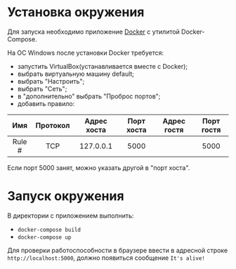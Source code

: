 # Установка окружения

Для запуска необходимо приложение [Docker](https://docs.docker.com/engine/installation/) с утилитой Docker-Compose.

На ОС Windows после установки Docker требуется:
  - запустить VirtualBox(устанавливается вместе с Docker);
  - выбрать виртуальную машину default;
  - выбрать "Настроить";
  - выбрать "Сеть";
  - в "дополнительно" выбрать "Проброс портов";
  - добавить правило:
  
|   Имя  | Протокол | Адрес хоста | Порт хоста | Адрес гостя | Порт гостя |
|:------:|:--------:|:-----------:|:----------:|:-----------:|:----------:|
| Rule # |    TCP   |  127.0.0.1  |    5000    |             | 5000       |

Если порт 5000 занят, можно указать другой в "порт хоста".

# Запуск окружения

В директории с приложением выполнить:
  - `docker-compose build`
  - `docker-compose up`

Для проверки работоспособности в браузере ввести в адресной строке `http://localhost:5000`, должно появиться сообщение `It's alive!`
